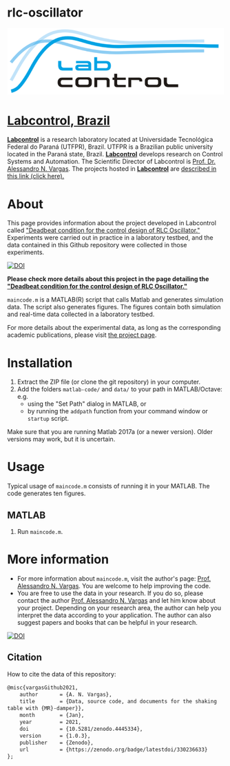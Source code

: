 # rlc-oscillator

<p align="center"><a href="http://www.labcontrol.xyz/dokuwiki" target="_blank" rel="noopener"><img src="https://github.com/labcontrol-data/images/blob/main/logo.png"></a></p>

# [Labcontrol, Brazil](http://www.labcontrol.xyz/dokuwiki)

[**Labcontrol**](http://www.labcontrol.xyz/dokuwiki)  is a research laboratory located at Universidade Tecnológica Federal do Paraná (UTFPR), Brazil. UTFPR is a Brazilian public university located in the Paraná state, Brazil. [**Labcontrol**](http://www.labcontrol.xyz/dokuwiki)  develops research on Control Systems and Automation. The Scientific Director of Labcontrol is [Prof. Dr. Alessandro N. Vargas](http://www.anvargas.com). The projects hosted in [**Labcontrol**](http://www.labcontrol.xyz/dokuwiki)  are [described in this link (click here).](http://www.anvargas.com/blog)

About
============

This page provides information about the project developed in Labcontrol called ["Deadbeat condition for the control design of RLC Oscillator."](http://www.anvargas.com/blog/rlcoscillator.html)  Experiments were carried out in practice in a laboratory testbed, and the data contained in this Github repository were collected in those experiments. 

[![DOI](https://zenodo.org/badge/330236633.svg)](https://zenodo.org/badge/latestdoi/330236633)

**Please check more details about this project in the page detailing the ["Deadbeat condition for the control design of RLC Oscillator."](http://www.anvargas.com/blog/rlcoscillator.html)**


`maincode.m` is a MATLAB(R) script that calls Matlab and generates simulation data. The script also generates figures. The figures contain both simulation and real-time data collected in a laboratory testbed.

For more details about the experimental data, as long as the corresponding academic publications, please visit [the project page](http://www.anvargas.com/blog).


Installation
============

1. Extract the ZIP file (or clone the git repository) in your computer.
2. Add the folders `matlab-code/` and `data/` to your path in MATLAB/Octave: e.g. 
    - using the "Set Path" dialog in MATLAB, or 
    - by running the `addpath` function from your command window or `startup` script.

Make sure that you are running Matlab 2017a (or a newer version). Older versions may work, but it is uncertain.

Usage
=====

Typical usage of `maincode.m` consists of running it in your MATLAB. The code generates ten figures.

MATLAB
------
  1. Run `maincode.m`.

More information
================

* For more information about `maincode.m`, visit the author's page: [Prof. Alessandro N. Vargas](http://www.anvargas.com). You are welcome to help improving the code.
* You are free to use the data in your research. If you do so, please contact the author [Prof. Alessandro N. Vargas](http://www.anvargas.com) 
and let him know about your project. Depending on your research area, the author can help you interpret the data according to your application. The author can also suggest papers and books that can be helpful in your research.

[![DOI](https://zenodo.org/badge/330236633.svg)](https://zenodo.org/badge/latestdoi/330236633)

Citation
------
How to cite the data of this repository:

```
@misc{vargasGithub2021,
    author       = {A. N. Vargas},
    title        = {Data, source code, and documents for the shaking table with {MR}-damper}},
    month        = {Jan},
    year         = 2021,
    doi          = {10.5281/zenodo.4445334},
    version      = {1.0.3},
    publisher    = {Zenodo},
    url          = {https://zenodo.org/badge/latestdoi/330236633}
};
```



